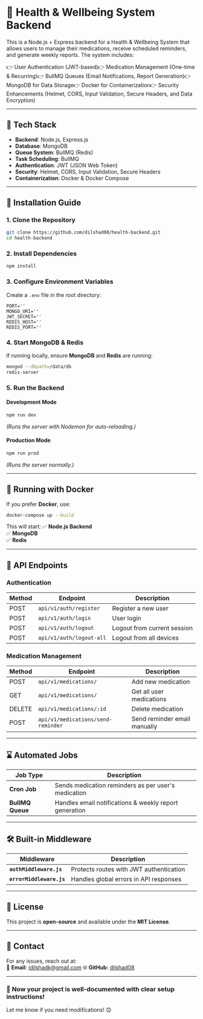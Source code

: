 # 🏥 Health & Wellbeing System Backend

This is a Node.js + Express backend for a Health & Wellbeing System that allows users to manage their medications, receive scheduled reminders, and generate weekly reports. The system includes:

👉 User Authentication (JWT-based)👉 Medication Management (One-time & Recurring)👉 BullMQ Queues (Email Notifications, Report Generation)👉 MongoDB for Data Storage👉 Docker for Containerization👉 Security Enhancements (Helmet, CORS, Input Validation, Secure Headers, and Data Encryption)

---

## 🚀 **Tech Stack**

- **Backend**: Node.js, Express.js
- **Database**: MongoDB
- **Queue System**: BullMQ (Redis)
- **Task Scheduling**: BullMQ
- **Authentication**: JWT (JSON Web Token)
- **Security**: Helmet, CORS, Input Validation, Secure Headers
- **Containerization**: Docker & Docker Compose

---

## 👤 **Installation Guide**

### **1. Clone the Repository**

```bash
git clone https://github.com/dilshad08/health-backend.git
cd health-backend
```

### **2. Install Dependencies**

```bash
npm install
```

### **3. Configure Environment Variables**

Create a `.env` file in the root directory:

```
PORT=''
MONGO_URI=''
JWT_SECRET=''
REDIS_HOST=''
REDIS_PORT=''
```

### **4. Start MongoDB & Redis**

If running locally, ensure **MongoDB** and **Redis** are running:

```bash
mongod --dbpath=/data/db
redis-server
```

### **5. Run the Backend**

#### **Development Mode**

```bash
npm run dev
```

_(Runs the server with Nodemon for auto-reloading.)_

#### **Production Mode**

```bash
npm run prod
```

_(Runs the server normally.)_

---

## 💪 **Running with Docker**

If you prefer **Docker**, use:

```bash
docker-compose up --build
```

This will start:
✅ **Node.js Backend**  
✅ **MongoDB**  
✅ **Redis**

---

## 🔗 **API Endpoints**

### **Authentication**

| Method | Endpoint                 | Description                 |
| ------ | ------------------------ | --------------------------- |
| POST   | `api/v1/auth/register`   | Register a new user         |
| POST   | `api/v1/auth/login`      | User login                  |
| POST   | `api/v1/auth/logout`     | Logout from current session |
| POST   | `api/v1/auth/logout-all` | Logout from all devices     |

### **Medication Management**

| Method | Endpoint                           | Description                  |
| ------ | ---------------------------------- | ---------------------------- |
| POST   | `api/v1/medications/`              | Add new medication           |
| GET    | `api/v1/medications/`              | Get all user medications     |
| DELETE | `api/v1/medications/:id`           | Delete medication            |
| POST   | `api/v1/medications/send-reminder` | Send reminder email manually |

---

## ⌛ **Automated Jobs**

| Job Type         | Description                                            |
| ---------------- | ------------------------------------------------------ |
| **Cron Job**     | Sends medication reminders as per user's medication    |
| **BullMQ Queue** | Handles email notifications & weekly report generation |

---

## 🛠 **Built-in Middleware**

| Middleware               | Description                             |
| ------------------------ | --------------------------------------- |
| **`authMiddleware.js`**  | Protects routes with JWT authentication |
| **`errorMiddleware.js`** | Handles global errors in API responses  |

---

## 📄 **License**

This project is **open-source** and available under the **MIT License**.

---

## 💌 **Contact**

For any issues, reach out at:  
📧 **Email:** idilshadk@gmail.com
🌐 **GitHub:** [dilshad08](https://github.com/your-username)

---

### 🚀 **Now your project is well-documented with clear setup instructions!**

Let me know if you need modifications! 😊
